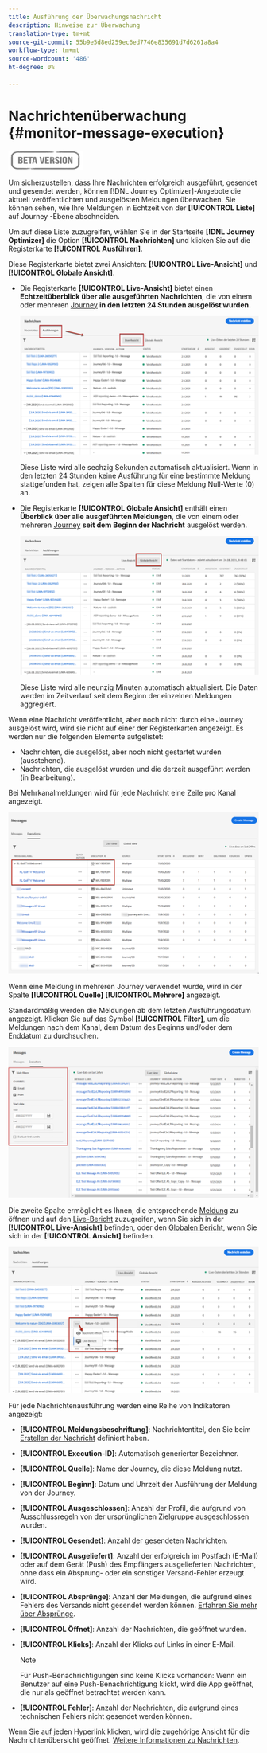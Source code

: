 ```yaml
---
title: Ausführung der Überwachungsnachricht
description: Hinweise zur Überwachung
translation-type: tm+mt
source-git-commit: 55b9e5d8ed259ec6ed7746e835691d7d6261a8a4
workflow-type: tm+mt
source-wordcount: '486'
ht-degree: 0%

---
```


# Nachrichtenüberwachung {#monitor-message-execution}

![](assets/do-not-localize/badge.png)

Um sicherzustellen, dass Ihre Nachrichten erfolgreich ausgeführt, gesendet und gesendet werden, können [!DNL Journey Optimizer]-Angebote die aktuell veröffentlichten und ausgelösten Meldungen überwachen. Sie können sehen, wie Ihre Meldungen in Echtzeit von der **[!UICONTROL Liste]** auf Journey <!--and APIs-->-Ebene abschneiden.

Um auf diese Liste zuzugreifen, wählen Sie in der Startseite **[!DNL Journey Optimizer]** die Option **[!UICONTROL Nachrichten]** und klicken Sie auf die Registerkarte **[!UICONTROL Ausführen]**.

Diese Registerkarte bietet zwei Ansichten: **[!UICONTROL Live-Ansicht]** und **[!UICONTROL Globale Ansicht]**.

* Die Registerkarte **[!UICONTROL Live-Ansicht]** bietet einen **Echtzeitüberblick über alle ausgeführten Nachrichten**, die von einem oder mehreren [Journey](building-journeys/journey.md) **in den letzten 24 Stunden ausgelöst wurden.**

   ![](assets/message-execution-tab-live.png)

   Diese Liste wird alle sechzig Sekunden automatisch aktualisiert. Wenn in den letzten 24 Stunden keine Ausführung für eine bestimmte Meldung stattgefunden hat, zeigen alle Spalten für diese Meldung Null-Werte (0) an.

* Die Registerkarte **[!UICONTROL Globale Ansicht]** enthält einen **Überblick über alle ausgeführten Meldungen**, die von einem oder mehreren [Journey](building-journeys/journey.md) **seit dem Beginn der Nachricht** ausgelöst werden.

   ![](assets/message-execution-tab-global.png)

   Diese Liste wird alle neunzig Minuten automatisch aktualisiert. Die Daten werden im Zeitverlauf seit dem Beginn der einzelnen Meldungen aggregiert.

Wenn eine Nachricht veröffentlicht, aber noch nicht durch eine Journey ausgelöst wird, wird sie nicht auf einer der Registerkarten angezeigt. Es werden nur die folgenden Elemente aufgelistet:
* Nachrichten, die ausgelöst, aber noch nicht gestartet wurden (ausstehend).
* Nachrichten, die ausgelöst wurden und die derzeit ausgeführt werden (in Bearbeitung).

Bei Mehrkanalmeldungen wird für jede Nachricht eine Zeile pro Kanal angezeigt.

![](assets/message-execution-multichannel.png)

Wenn eine Meldung in mehreren Journey verwendet wurde, wird in der Spalte **[!UICONTROL Quelle]** **[!UICONTROL Mehrere]** angezeigt.

Standardmäßig werden die Meldungen ab dem letzten Ausführungsdatum angezeigt. Klicken Sie auf das Symbol **[!UICONTROL Filter]**, um die Meldungen nach dem Kanal, dem Datum des Beginns und/oder dem Enddatum zu durchsuchen.

![](assets/message-execution-tab-filters.png)

Die zweite Spalte <!--**[!UICONTROL Quick action]**-->ermöglicht es Ihnen, die entsprechende [Meldung](create-message.md) zu öffnen und auf den [Live-Bericht](reports/live-report.md) zuzugreifen, wenn Sie sich in der **[!UICONTROL Live-Ansicht]** befinden, oder den [Globalen Bericht](reports/global-report.md), wenn Sie sich in der **[!UICONTROL Ansicht]** befinden.

![](assets/message-execution-open-live-report.png)

Für jede Nachrichtenausführung werden eine Reihe von Indikatoren angezeigt:

* **[!UICONTROL Meldungsbeschriftung]**: Nachrichtentitel, den Sie beim  [Erstellen der Nachricht](create-message.md) definiert haben.
* **[!UICONTROL Execution-ID]**: Automatisch generierter Bezeichner.
* **[!UICONTROL Quelle]**: Name der Journey, die diese Meldung nutzt.
* **[!UICONTROL Beginn]**: Datum und Uhrzeit der Ausführung der Meldung von der Journey.
* **[!UICONTROL Ausgeschlossen]**: Anzahl der Profil, die aufgrund von Ausschlussregeln von der ursprünglichen Zielgruppe ausgeschlossen wurden.
* **[!UICONTROL Gesendet]**: Anzahl der gesendeten Nachrichten.
* **[!UICONTROL Ausgeliefert]**: Anzahl der erfolgreich im Postfach (E-Mail) oder auf dem Gerät (Push) des Empfängers ausgelieferten Nachrichten, ohne dass ein Absprung- oder ein sonstiger Versand-Fehler erzeugt wird.
* **[!UICONTROL Absprünge]**: Anzahl der Meldungen, die aufgrund eines Fehlers des Versands nicht gesendet werden können. [Erfahren Sie mehr über Absprünge](suppression-lists.md#delivery-failures).
* **[!UICONTROL Öffnet]**: Anzahl der Nachrichten, die geöffnet wurden.
* **[!UICONTROL Klicks]**: Anzahl der Klicks auf Links in einer E-Mail.

   >[!NOTE]
   >
   >Für Push-Benachrichtigungen sind keine Klicks vorhanden: Wenn ein Benutzer auf eine Push-Benachrichtigung klickt, wird die App geöffnet, die nur als geöffnet betrachtet werden kann.

* **[!UICONTROL Fehler]**: Anzahl der Nachrichten, die aufgrund eines technischen Fehlers nicht gesendet werden können.

Wenn Sie auf jeden Hyperlink klicken, wird die zugehörige Ansicht für die Nachrichtenübersicht geöffnet. [Weitere Informationen zu Nachrichten](create-message.md).
